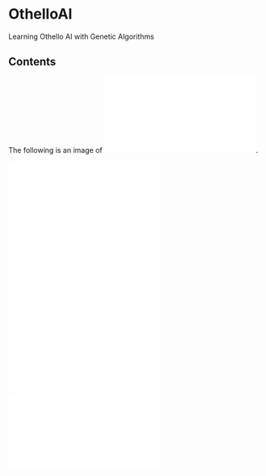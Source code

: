 # OthelloAI
Learning Othello AI with Genetic Algorithms
## Contents
The following is an image of ![report.pdf](/report.pdf).

![Image_report_01.pdf](/Image/report_01.pdf)
![Image_report_02.pdf](/Image/report_02.pdf)
![Image_report_03.pdf](/Image/report_03.pdf)
![Image_report_04.pdf](/Image/report_04.pdf)
